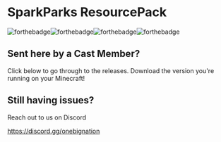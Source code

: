 # SparkParks ResourcePack
![forthebadge](https://forthebadge.com/images/badges/built-with-love.svg)![forthebadge](https://forthebadge.com/images/badges/not-a-bug-a-feature.svg)![forthebadge](https://forthebadge.com/images/badges/powered-by-black-magic.svg)![forthebadge](https://forthebadge.com/images/badges/contains-cat-gifs.svg)
## Sent here by a Cast Member?
Click below to go through to the releases. Download the version you're running on your Minecraft!

## Still having issues?
Reach out to us on Discord

https://discord.gg/onebignation

